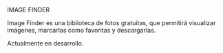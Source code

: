 IMAGE FINDER

Image Finder es una biblioteca de fotos gratuitas, que permitirá visualizar imágenes, marcarlas como favoritas y descargarlas.

Actualmente en desarrollo.